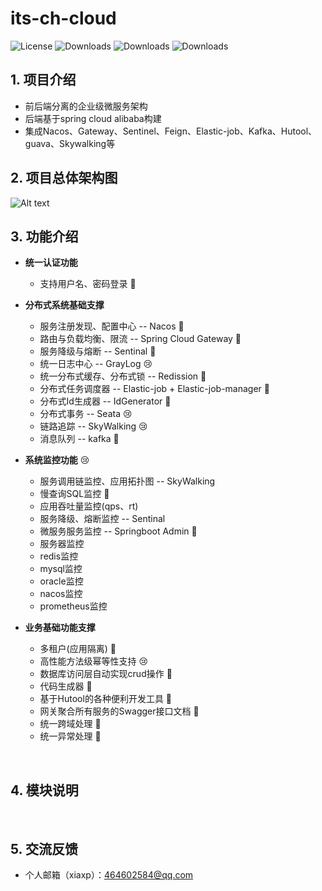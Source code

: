 #  its-ch-cloud

<p align="left">
  <img src='https://img.shields.io/badge/license-Apache%202-4EB1BA.svg' alt='License'/>
  <img src="https://img.shields.io/badge/Spring%20Boot-2.1.4.RELEASE-blue" alt="Downloads"/>
  <img src="https://img.shields.io/badge/Spring%20Cloud-Finchley.SR4-blue" alt="Downloads"/>
  <img src="https://img.shields.io/badge/Spring%20Cloud%20Alibaba-2.1.0.RELEASE-blue" alt="Downloads"/>
</p>

## 1. 项目介绍
* 前后端分离的企业级微服务架构
* 后端基于spring cloud alibaba构建
* 集成Nacos、Gateway、Sentinel、Feign、Elastic-job、Kafka、Hutool、guava、Skywalking等
&nbsp;

## 2. 项目总体架构图
![Alt text](https://gitee.com/YusHome/its-base/raw/master/its-ch-cloud.png "optional title")
&nbsp;

## 3. 功能介绍

* **统一认证功能**
  * 支持用户名、密码登录 🚀

* **分布式系统基础支撑**
  - 服务注册发现、配置中心 -- Nacos 🚀
  - 路由与负载均衡、限流 -- Spring Cloud Gateway 🚀
  - 服务降级与熔断 -- Sentinal 🚀
  - 统一日志中心 -- GrayLog  😢
  - 统一分布式缓存、分布式锁 -- Redission 🚀
  - 分布式任务调度器 -- Elastic-job + Elastic-job-manager 🚀
  - 分布式Id生成器 -- IdGenerator 🚀
  - 分布式事务 -- Seata 😢 
  - 链路追踪 -- SkyWalking 😢 
  - 消息队列 -- kafka 🚀
  
* **系统监控功能** 😢
  - 服务调用链监控、应用拓扑图 -- SkyWalking
  - 慢查询SQL监控 🚀
  - 应用吞吐量监控(qps、rt)
  - 服务降级、熔断监控 -- Sentinal
  - 微服务服务监控 -- Springboot Admin 🚀
  - 服务器监控 
  - redis监控
  - mysql监控
  - oracle监控
  - nacos监控
  - prometheus监控
  
* **业务基础功能支撑**
  * 多租户(应用隔离) 🚀
  * 高性能方法级幂等性支持 😢
  * 数据库访问层自动实现crud操作 🚀
  * 代码生成器 🚀
  * 基于Hutool的各种便利开发工具 🚀
  * 网关聚合所有服务的Swagger接口文档 🚀
  * 统一跨域处理 🚀
  * 统一异常处理 🚀

&nbsp;

## 4. 模块说明

&nbsp;
## 5. 交流反馈
* 个人邮箱（xiaxp）：464602584@qq.com

&nbsp;
